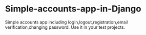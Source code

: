 # Simple-accounts-app-in-Django
Simple accounts app including login,logout,registration,email verification,changing password. Use it in your test projects.
